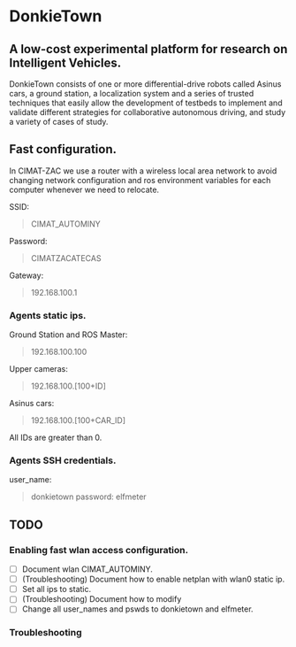 # DonkieTown
## A low-cost experimental platform for research on Intelligent Vehicles. 

DonkieTown consists of one or more differential-drive robots called Asinus cars, a ground station, a localization system and a series of trusted techniques that easily allow the development of testbeds to implement and validate different strategies for collaborative autonomous driving, and study a variety of cases of study.

## Fast configuration.
In CIMAT-ZAC we use a router with a wireless local area network to avoid changing network configuration and ros environment variables for each computer whenever we need to relocate. 

SSID:
> CIMAT_AUTOMINY

Password:
> CIMATZACATECAS

Gateway:
> 192.168.100.1

### Agents static ips.
Ground Station and ROS Master:
> 192.168.100.100

Upper cameras:
> 192.168.100.[100+ID]

Asinus cars:
> 192.168.100.[100+CAR_ID]

All IDs are greater than 0.

### Agents SSH credentials.
user_name:
> donkietown
password:
> elfmeter

## TODO
### Enabling fast wlan access configuration.
 - [ ] Document wlan CIMAT_AUTOMINY. 
 - [ ] (Troubleshooting) Document how to enable netplan with wlan0 static ip. 
 - [ ] Set all ips to static.
 - [ ] (Troubleshooting) Document how to modify 
 - [ ] Change all user_names and pswds to donkietown and elfmeter.

### Troubleshooting